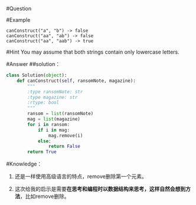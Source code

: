 #Question

#Example
```
canConstruct("a", "b") -> false
canConstruct("aa", "ab") -> false
canConstruct("aa", "aab") -> true
```

#Hint
You may assume that both strings contain only lowercase letters.

#Answer
##solution：
```python
class Solution(object):
    def canConstruct(self, ransomNote, magazine):
        """
        :type ransomNote: str
        :type magazine: str
        :rtype: bool
        """
        ransom = list(ransomNote)
        mag = list(magazine)
        for i in ransom:
            if i in mag:
                mag.remove(i)
            else:
                return False
        return True
```
#Knowledge：
1. 还是一样使用高级语言的特点，remove删除第一个元素。

2. 这次给我的启示是需要**在思考和编程时以数据结构来思考，这样自然会想到方法**，比如remove删除。